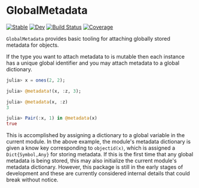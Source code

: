 # GlobalMetadata

[![Stable](https://img.shields.io/badge/docs-stable-blue.svg)](https://Tokazama.github.io/GlobalMetadata.jl/stable/)
[![Dev](https://img.shields.io/badge/docs-dev-blue.svg)](https://Tokazama.github.io/GlobalMetadata.jl/dev/)
[![Build Status](https://github.com/Tokazama/GlobalMetadata.jl/actions/workflows/CI.yml/badge.svg?branch=main)](https://github.com/Tokazama/GlobalMetadata.jl/actions/workflows/CI.yml?query=branch%3Amain)
[![Coverage](https://codecov.io/gh/Tokazama/GlobalMetadata.jl/branch/main/graph/badge.svg)](https://codecov.io/gh/Tokazama/GlobalMetadata.jl)


`GlobalMetadata` provides basic tooling for attaching globally stored metadata for objects.

If the type you want to attach metadata to is mutable then each instance has a unique global identifier and you may attach metadata to a global dictionary.
```julia
julia> x = ones(2, 2);

julia> @metadata!(x, :z, 3);

julia> @metadata(x, :z)
3

julia> Pair(:x, 1) in @metadata(x)
true
```

This is accomplished by assigning a dictionary to a global variable in the current module.
In the above example, the module's metadata dictionary is given a know key corresponding to `objectid(x)`, which is assigned a `Dict{Symbol,Any}` for storing metadata.
If this is the first time that any global metadata is being stored, this may also initialize the current module's metadata dictionary.
However, this package is still in the early stages of development and these are currently considered internal details that could break without notice.